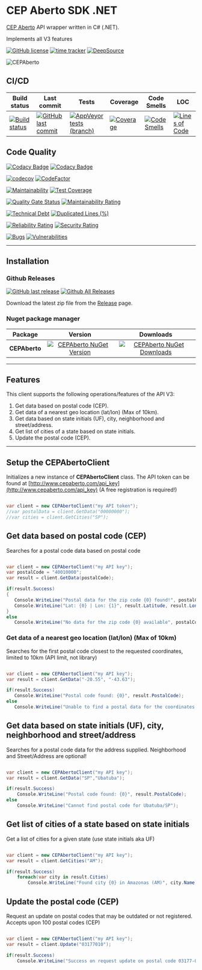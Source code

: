 # CEP Aberto SDK .NET

[CEP Aberto](htttp://www.cepaberto.com) API wrapper written in C# (.NET).

Implements all V3 features


[![GitHub license](https://img.shields.io/github/license/guibranco/CEPAberto)](https://github.com/guibranco/CEPAberto)
[![time tracker](https://wakatime.com/badge/github/guibranco/CEPAberto.svg)](https://wakatime.com/badge/github/guibranco/CEPAberto)
 [![DeepSource](https://deepsource.io/gh/guibranco/CEPAberto.svg/?label=active)](https://deepsource.io/gh/guibranco/CEPAberto/?ref=repository-badge)

![CEPAberto](https://raw.githubusercontent.com/guibranco/CEPAberto/main/logo.png)

## CI/CD

| Build status | Last commit | Tests | Coverage | Code Smells | LOC |
|--------------|-------------|-------|----------|-------------|-----|
| [![Build status](https://ci.appveyor.com/api/projects/status/l9cuqk1s1gdppqpn/branch/main?svg=true)](https://ci.appveyor.com/project/guibranco/CEPAberto) | [![GitHub last commit](https://img.shields.io/github/last-commit/guibranco/CEPAberto/main)](https://github.com/guibranco/CEPAberto) | [![AppVeyor tests (branch)](https://img.shields.io/appveyor/tests/guibranco/CEPAberto/main?compact_message)](https://ci.appveyor.com/project/guibranco/CEPAberto) | [![Coverage](https://sonarcloud.io/api/project_badges/measure?project=guibranco_CEPAberto&metric=coverage)](https://sonarcloud.io/dashboard?id=guibranco_CEPAberto) | [![Code Smells](https://sonarcloud.io/api/project_badges/measure?project=guibranco_CEPAberto&metric=code_smells)](https://sonarcloud.io/dashboard?id=guibranco_CEPAberto) | [![Lines of Code](https://sonarcloud.io/api/project_badges/measure?project=guibranco_CEPAberto&metric=ncloc)](https://sonarcloud.io/dashboard?id=guibranco_CEPAberto)

## Code Quality

[![Codacy Badge](https://app.codacy.com/project/badge/Grade/e9fd678b9bfe4d729e8970ed3fb506d9)](https://www.codacy.com/gh/guibranco/CEPAberto/dashboard?utm_source=github.com&amp;utm_medium=referral&amp;utm_content=guibranco/CEPAberto&amp;utm_campaign=Badge_Grade)
[![Codacy Badge](https://app.codacy.com/project/badge/Coverage/e9fd678b9bfe4d729e8970ed3fb506d9)](https://www.codacy.com/gh/guibranco/CEPAberto/dashboard?utm_source=github.com&amp;utm_medium=referral&amp;utm_content=guibranco/CEPAberto&amp;utm_campaign=Badge_Grade)

[![codecov](https://codecov.io/gh/guibranco/CEPAberto/branch/main/graph/badge.svg)](https://codecov.io/gh/guibranco/CEPAberto)
[![CodeFactor](https://www.codefactor.io/repository/github/guibranco/CEPAberto/badge)](https://www.codefactor.io/repository/github/guibranco/CEPAberto)

[![Maintainability](https://api.codeclimate.com/v1/badges/f12c9899307a319a1cc4/maintainability)](https://codeclimate.com/github/guibranco/CEPAberto/maintainability)
[![Test Coverage](https://api.codeclimate.com/v1/badges/f12c9899307a319a1cc4/test_coverage)](https://codeclimate.com/github/guibranco/CEPAberto/test_coverage)

[![Quality Gate Status](https://sonarcloud.io/api/project_badges/measure?project=guibranco_CEPAberto&metric=alert_status)](https://sonarcloud.io/dashboard?id=guibranco_CEPAberto)
[![Maintainability Rating](https://sonarcloud.io/api/project_badges/measure?project=guibranco_CEPAberto&metric=sqale_rating)](https://sonarcloud.io/dashboard?id=guibranco_CEPAberto)

[![Technical Debt](https://sonarcloud.io/api/project_badges/measure?project=guibranco_CEPAberto&metric=sqale_index)](https://sonarcloud.io/dashboard?id=guibranco_CEPAberto)
[![Duplicated Lines (%)](https://sonarcloud.io/api/project_badges/measure?project=guibranco_CEPAberto&metric=duplicated_lines_density)](https://sonarcloud.io/dashboard?id=guibranco_CEPAberto)

[![Reliability Rating](https://sonarcloud.io/api/project_badges/measure?project=guibranco_CEPAberto&metric=reliability_rating)](https://sonarcloud.io/dashboard?id=guibranco_CEPAberto)
[![Security Rating](https://sonarcloud.io/api/project_badges/measure?project=guibranco_CEPAberto&metric=security_rating)](https://sonarcloud.io/dashboard?id=guibranco_CEPAberto)

[![Bugs](https://sonarcloud.io/api/project_badges/measure?project=guibranco_CEPAberto&metric=bugs)](https://sonarcloud.io/dashboard?id=guibranco_CEPAberto)
[![Vulnerabilities](https://sonarcloud.io/api/project_badges/measure?project=guibranco_CEPAberto&metric=vulnerabilities)](https://sonarcloud.io/dashboard?id=guibranco_CEPAberto)

---

## Installation

### Github Releases

[![GitHub last release](https://img.shields.io/github/release-date/guibranco/CEPAberto.svg?style=flat)](https://github.com/guibranco/CEPAberto) [![Github All Releases](https://img.shields.io/github/downloads/guibranco/CEPAberto/total.svg?style=flat)](https://github.com/guibranco/CEPAberto)

Download the latest zip file from the [Release](https://github.com/GuiBranco/CEPAberto/releases) page.

### Nuget package manager

| Package | Version | Downloads |
|------------------|:-------:|:-------:|
| **CEPAberto** | [![CEPAberto NuGet Version](https://img.shields.io/nuget/v/CEPAberto.svg?style=flat)](https://www.nuget.org/packages/CEPAberto/) | [![CEPAberto NuGet Downloads](https://img.shields.io/nuget/dt/CEPAberto.svg?style=flat)](https://www.nuget.org/packages/CEPAberto/) |

---

## Features

This client supports the following operations/features of the API V3:

1. Get data based on postal code (CEP).
2. Get data of a nearest geo location (lat/lon) (Max of 10km).
3. Get data based on state initials (UF), city, neighborhood and street/address.
4. Get list of cities of a state based on state initials.
5. Update the postal code (CEP).

 ---

## Setup the CEPAbertoClient

Initializes a new instance of **CEPAbertoClient** class.
The API token can be found at [http://www.cepaberto.com/api_key](http://www.cepaberto.com/api_key) (A free registration is required!)

```cs

var client = new CEPAbertoClient("my API token");
//var postalData = client.GetData("00000000");
//var cities = client.GetCities("SP");

```

## Get data based on postal code (CEP)

Searches for a postal code data based on postal code

 ```cs

var client = new CEPAbertoClient("my API key");
var postalCode = "40010000";
var result = client.GetData(postalCode);

if(result.Success)
{
    Console.WriteLine("Postal data for the zip code {0} found!", postalCode);
    Console.WriteLine("Lat: {0} | Lon: {1}", result.Latitude, result.Longitude);
}
else
    Console.WriteLine("No data for the zip code {0} available", postalCode);

```

### Get data of a nearest geo location (lat/lon) (Max of 10km)

Searches for the first postal code closest to the requested coordinates, limited to 10km (API limit, not library)

 ```cs

var client = new CEPAbertoClient("my API key");
var result = client.GetData("-20.55", "-43.63");

if(result.Success)
    Console.WriteLine("Postal code found: {0}", result.PostalCode);
else
    Console.WriteLine("Unable to find a postal data for the coordinates supplied!");

```

## Get data based on state initials (UF), city, neighborhood and street/address

Searches for a postal code data for the address supplied. Neighborhood and Street/Address are optional!

```cs

var client = new CEPAbertoClient("my API key");
var result = client.GetData("SP","Ubatuba");

if(result.Success)
    Console.WriteLine("Postal code found: {0}", result.PostalCode);
else
    Console.WriteLine("Cannot find postal code for Ubatuba/SP");

```

## Get list of cities of a state based on state initials

Get a list of cities for a given state (use state initials aka UF)

```cs

var client = new CEPAbertoClient("my API key");
var result = client.GetCities("AM");

if(result.Success)
    foreach(var city in result.Cities)
        Console.WriteLine("Found city {0} in Amazonas (AM)", city.Name);

```

## Update the postal code (CEP)

Request an update on postal codes that may be outdated or not registered.
Accepts upon 100 postal codes (CEP)

```cs

var client = new CEPAbertoClient("my API key");
var result = client.Update("03177010");

if(result.Success)
    Console.WriteLine("Success on request update on postal code 03177-010");

```
